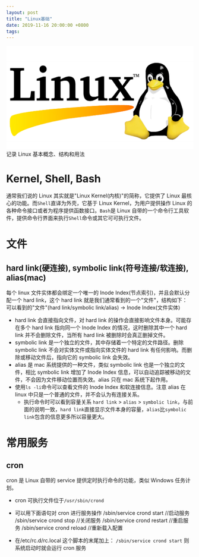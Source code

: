 ```yaml
---
layout: post
title: "Linux基础"
date: 2019-11-16 20:00:00 +0800
tags:
---
```


![Vim](/assets/images/2019-11-16-Linux_basic_1.jpg)
记录 Linux 基本概念、结构和用法

# Kernel, Shell, Bash

通常我们说的 Linux 其实就是"Linux Kernel(内核)"的简称，它提供了 Linux 最核心的功能。而`Shell`直译为外壳，它基于 Linux Kernel，为用户提供操作 Linux 的各种命令接口或者为程序提供函数接口。`Bash`是 Linux 自带的一个命令行工具软件，提供命令行界面来执行`Shell`命令或其它可可执行文件。

# 文件

## hard link(硬连接), symbolic link(符号连接/软连接), alias(mac)

每个 linux 文件实体都会绑定一个唯一的 Inode Index(节点索引)，并且会默认分配一个 hard link，这个 hard link 就是我们通常看到的一个"文件"，结构如下：
可以看到的"文件"(hard link/symbolic link/alias) -> Inode Index(文件实体)

- hard link 会直接指向文件，对 hard link 的操作会直接影响文件本身。可能存在多个 hard link 指向同一个 Inode Index 的情况，这时删除其中一个 hard link 并不会删除文件，当所有 hard link 被删除时会真正删掉文件。
- symbolic link 是一个独立的文件，其中存储着一个特定的文件路径。删除 symbolic link 不会对实体文件或指向实体文件的 hard link 有任何影响。而删除或移动文件后，指向它的 symbolic link 会失效。
- alias 是 mac 系统提供的一种文件，类似 symbolic link 也是一个独立的文件，相比 symbolic link 增加了 Inode Index 信息，可以自动追踪被移动的文件，不会因为文件移动位置而失效。alias 只在 mac 系统下起作用。
- 使用`ls -li`命令可以查看文件的 Inode Index 和软连接信息。注意 alias 在 linux 中只是一个普通的文件，并不会认为有连接关系。
  - 执行命令时可以看到容量关系 `hard link` > `alias` > `symbolic link`，与前面的说明一致，`hard link`直接显示文件本身的容量，`alias`比`symbolic link`包含的信息更多所以容量更大。

# 常用服务

## cron

cron 是 Linux 自带的 service 提供定时执行命令的功能，类似 Windows 任务计划。

- cron 可执行文件位于`/usr/sbin/crond`

- 可以用下面语句对 cron 进行服务操作
  /sbin/service crond start //启动服务
  /sbin/service crond stop //关闭服务
  /sbin/service crond restart //重启服务
  /sbin/service crond reload //重新载入配置

- 在/etc/rc.d/rc.local 这个脚本的末尾加上：
  `/sbin/service crond start`
  则系统启动时就会运行 cron 服务
